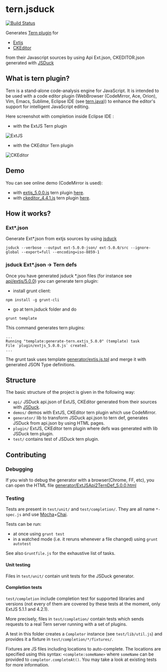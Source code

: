 tern.jsduck
===========

[![Build Status](https://secure.travis-ci.org/angelozerr/tern.jsduck.png)](http://travis-ci.org/angelozerr/tern.jsduck)

Generates [Tern plugin](http://ternjs.net/doc/manual.html#plugins) for

 * [Extjs](http://www.sencha.com/products/extjs/)
 * [CKEditor](http://ckeditor.com/)

from their Javascript sources by using Api Ext.json, CKEDITOR.json generated with [JSDuck](https://github.com/senchalabs/jsduck)


## What is tern plugin?

Tern is a stand-alone code-analysis engine for JavaScript. It is intended to be used with a code editor plugin (WebBrowser (CodeMirror, Ace, Orion), Vim, Emacs, Sublime, Eclipse IDE (see [tern.java](https://github.com/angelozerr/tern.java))) to enhance the editor's support for intelligent JavaScript editing.

Here screenshot with completion inside Eclipse IDE :

 * with the ExtJS Tern plugin

![ExtJS](https://github.com/angelozerr/tern.jsduck/wiki/images/EclipseIDE_ExtJSCompletion.png)

 * with the CKEditor Tern plugin

![CKEditor](https://github.com/angelozerr/tern.jsduck/wiki/images/EclipseIDE_CKEditorCompletion.png)

## Demo

You can see online demo (CodeMirror is used):

 * with [extjs_5.0.0.js](https://github.com/angelozerr/tern.jsduck/blob/master/plugin/extjs_5.0.0.js) tern plugin [here](http://codemirror-java.opensagres.eu.cloudbees.net/codemirror-javascript/demo/extjs.html).
 * with [ckeditor_4.4.1.js](https://github.com/angelozerr/tern.jsduck/blob/master/plugin/ckeditor_4.4.1.js) tern plugin [here](http://codemirror-java.opensagres.eu.cloudbees.net/codemirror-javascript/demo/ckeditor.html).

## How it works?

### Ext*.json

Generate Ext*.json from extjs sources by using [jsduck](https://github.com/senchalabs/jsduck)

	jsduck --verbose --output ext-5.0.0-json/ ext-5.0.0/src --ignore-global --export=full --encoding=iso-8859-1

### jsduck Ext*.json -> Tern defs

Once you have generated jsduck *.json files (for instance see [api/extjs/5.0.0](https://github.com/angelozerr/tern.jsduck/tree/master/api/extjs/5.0.0)) you can generate tern plugin:

 * install grunt client:

```text
npm install -g grunt-cli
```

 * go at tern.jsduck folder and do

```text
grunt template
```

This command generates tern plugins:

```text
...
Running "template:generate-tern.extjs_5.0.0" (template) task
File `plugin/extjs_5.0.0.js` created.
...
```

The grunt task 	uses template [generator/extjs.js.tpl](https://github.com/angelozerr/tern.jsduck/blob/master/generator/extjs.js.tpl) and merge it with generated JSON Type definitions.

## Structure

The basic structure of the project is given in the following way:

* `api/` JSDuck api.json of ExtJS, CKEditor generated from their sources with [JSDuck](https://github.com/senchalabs/jsduck).
* `demos/` demos with ExtJS, CKEditor tern plugin which use CodeMirror.
* `generator/` lib to  transform JSDuck api.json to tern def, generates JSDuck from api.json by using HTML pages.
* `plugin/` ExtJS, CKEditor tern plugin where defs was generated with lib JSDuck tern plugin.
* `test/` contains test of JSDuck tern plugin.

## Contributing

### Debugging
If you wish to debug the generator with a browser(Chrome, FF, etc), you can open the HTML file [generator/ExtJSApi2TernDef_5.0.0.html](https://github.com/angelozerr/tern.jsduck/blob/master/generator/ExtJSApi2TernDef_5.0.0.html)

### Testing
Tests are present in `test/unit/` and `test/completion/`. They are all name `*-spec.js` and use [Mocha](https://mochajs.org/)+[Chai](http://chaijs.com/).

Tests can be run:
- at once using `grunt test`
- in a watched mode (i.e. it reruns whenever a file changed) using `grunt autotest`

See also `Gruntfile.js` for the exhaustive list of tasks.

#### Unit testing
Files in `test/unit/` contain unit tests for the JSDuck generator.

#### Completion tests

`test/completion` include completion test for supported libraries and versions (not every of them are covered by these tests at the moment, only ExtJS 5.1.1 and 4.2.1).

More precisely, files in `test/completion/` contain tests which sends requests to a real Tern server running with a set of plugins.

A test in this folder creates a `Completor` instance (see `test/lib/util.js`) and provides it a fixture in `test/completion/*/fixtures/`.

Fixtures are JS files including locations to auto-complete. The locations are specified using this syntax: `<complete:someName>` where `someName` can be provided to `completor.completeAt()`. You may take a look at existing tests for more information.
